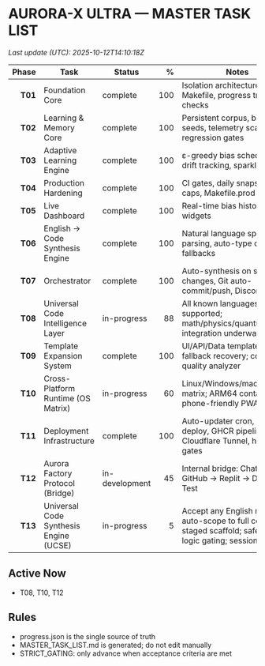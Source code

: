 # AURORA-X ULTRA — MASTER TASK LIST

_Last update (UTC): 2025-10-12T14:10:18Z_

| Phase | Task | Status | % | Notes |
|------:|------|--------|---:|-------|
| **T01** | Foundation Core | complete | 100 | Isolation architecture, CLI, Makefile, progress tracker, CI checks |
| **T02** | Learning & Memory Core | complete | 100 | Persistent corpus, bias seeds, telemetry scaffolding, regression gates |
| **T03** | Adaptive Learning Engine | complete | 100 | ε-greedy bias scheduler, drift tracking, sparklines |
| **T04** | Production Hardening | complete | 100 | CI gates, daily snapshot, drift caps, Makefile.prod |
| **T05** | Live Dashboard | complete | 100 | Real-time bias history & stats widgets |
| **T06** | English → Code Synthesis Engine | complete | 100 | Natural language spec parsing, auto-type detection, fallbacks |
| **T07** | Orchestrator | complete | 100 | Auto-synthesis on spec changes, Git auto-commit/push, Discord alerts |
| **T08** | Universal Code Intelligence Layer | in-progress | 88 | All known languages supported; math/physics/quantum/space integration underway |
| **T09** | Template Expansion System | complete | 100 | UI/API/Data templates; fallback recovery; code quality analyzer |
| **T10** | Cross-Platform Runtime (OS Matrix) | in-progress | 60 | Linux/Windows/macOS matrix; ARM64 container; phone-friendly PWA |
| **T11** | Deployment Infrastructure | complete | 100 | Auto-updater cron, SSH deploy, GHCR pipeline, Cloudflare Tunnel, health gates |
| **T12** | Aurora Factory Protocol (Bridge) | in-development | 45 | Internal bridge: Chat → GitHub → Replit → Deploy → Test |
| **T13** | Universal Code Synthesis Engine (UCSE) | in-progress | 5 | Accept any English request; auto-scope to full code or staged scaffold; safety & logic gating; session memory |

## Active Now

- T08, T10, T12

## Rules

- progress.json is the single source of truth
- MASTER_TASK_LIST.md is generated; do not edit manually
- STRICT_GATING: only advance when acceptance criteria are met